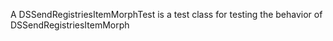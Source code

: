 A DSSendRegistriesItemMorphTest is a test class for testing the behavior of DSSendRegistriesItemMorph
